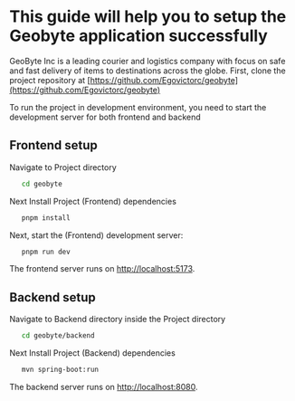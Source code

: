 # This guide will help you to setup the Geobyte application successfully

GeoByte Inc is a leading courier and logistics company with focus on safe and fast delivery of items to destinations across the globe.
First, clone the project repository at [https://github.com/Egovictorc/geobyte](https://github.com/Egovictorc/geobyte)  

To run the project in development environment, you need to start the development server for both frontend and backend
## Frontend setup
Navigate to Project directory
```bash
   cd geobyte
```  

Next Install Project (Frontend) dependencies
```bash
   pnpm install
```
Next, start the (Frontend) development server:
```bash
   pnpm run dev
```
The frontend server runs on [http://localhost:5173](http://localhost:5173).

## Backend setup
Navigate to Backend directory inside the Project directory
```bash
   cd geobyte/backend
```  

Next Install Project (Backend) dependencies
```bash
   mvn spring-boot:run
```

The backend server runs on [http://localhost:8080](http://localhost:8080).